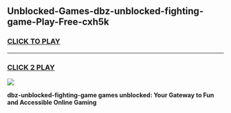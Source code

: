
## Unblocked-Games-dbz-unblocked-fighting-game-Play-Free-cxh5k
<h3>
<a href="https://premium76.site?title=dbz-unblocked-fighting-game&ref=15A">CLICK TO PLAY</a></h3>
<hr>

<h3>
<a href="https://premium76.site?title=dbz-unblocked-fighting-game&ref=15A">CLICK 2 PLAY</a>
  
</h3>

<a href="https://premium76.site?title=dbz-unblocked-fighting-game&ref=15A"><img src="https://clearcache.store/games.png"></a>


**dbz-unblocked-fighting-game games unblocked: Your Gateway to Fun and Accessible Online Gaming**
